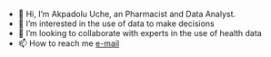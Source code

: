 - 👋 Hi, I’m Akpadolu Uche, an Pharmacist and Data Analyst.
- 👀 I’m interested in the use of data to make decisions
- 💞️ I’m looking to collaborate with experts in the use of health data
- 📫 How to reach me [e-mail](uche.upwork@gmail.com)

<!---
Uche-Dora/Uche-Dora is a ✨ special ✨ repository because its `README.md` (this file) appears on your GitHub profile.
You can click the Preview link to take a look at your changes.
--->
